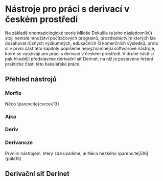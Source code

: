 
# Nástroje pro práci s derivací v českém prostředí

Na základě onomaziologické teorie Miloše Dokulila (a jeho následovníků) stojí nemalé množství počítačových programů, prostřednictvím kterých lze dosahovat různých výzkumných, edukačních či komerčních výsledků, proto si v první část této kapitoly popíšeme nejvýznamnější softwarové nástroje, které se využívají pro práci s derivací v českém prostředí. V druhé části si pak hlouběji představíme derivační síť Derinet, na níž je postaveno řešení praktické části této bakalářské práce.

## Přehled nástrojů

### Morfio

Něco \parencite{cvrcek13}

### Ajka

### Deriv

### Derivancze

Prvním nástrojem, který zde uvádíme, je 
Něco hezkého \parencite[516]{pala15}

## Derivační síť Derinet
